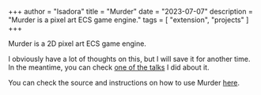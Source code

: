 +++
author = "Isadora"
title = "Murder"
date = "2023-07-07"
description = "Murder is a pixel art ECS game engine."
tags = [
    "extension",
    "projects"
]
+++

Murder is a 2D pixel art ECS game engine.

<!--more-->

I obviously have a lot of thoughts on this, but I will save it for another time. In the meantime, you can check [one of the talks](/post/tips-future-proof-engine/) I did about it.

You can check the source and instructions on how to use Murder [here](https://github.com/isadorasophia/murder). 
